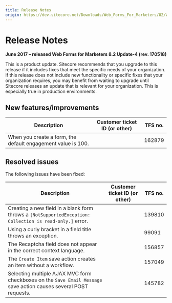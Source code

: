 ```yaml
---
title: Release Notes
origin: https://dev.sitecore.net/Downloads/Web_Forms_For_Marketers/82/Web_Forms_For_Marketers_82_Update4/Release_Notes
---
```


# Release Notes

**June 2017 – released Web Forms for Marketers 8.2 Update-4 (rev. 170518)**

This is a product update. Sitecore recommends that you upgrade to this release if it includes fixes that meet the specific needs of your organization. If this release does not include new functionality or specific fixes that your organization requires, you may benefit from waiting to upgrade until Sitecore releases an update that is relevant for your organization. This is especially true in production environments.

## New features/improvements

 | Description | Customer ticket ID (or other) | TFS no. |
 | --- | --- | --- |
 | When you create a form, the default engagement value is 100. |  | 162879 |

## Resolved issues

The following issues have been fixed:

 | Description | Customer ticket ID (or other) | TFS no. |
 | --- | --- | --- |
 | Creating a new field in a blank form throws a `[NotSupportedException: Collection is read-only.]` error. |  | 139810 |
 | Using a curly bracket in a field title throws an exception. |  | 99091 |
 | The Recaptcha field does not appear in the correct context language. |  | 156857 |
 | The `Create Item` save action creates an item without a workflow. |  | 157049 |
 | Selecting multiple AJAX MVC form checkboxes on the `Save Email Message` save action causes several POST requests. |  | 145782 |